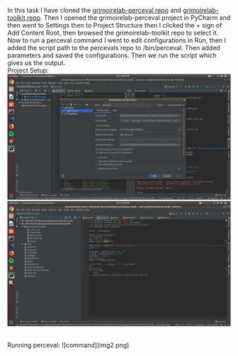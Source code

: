 In this task I have cloned the [grimoirelab-perceval repo](https://github.com/chaoss/grimoirelab-perceval.git) and [grimoirelab-toolkit repo](https://github.com/chaoss/grimoirelab-toolkit.git). Then I opened the grimoirelab-perceval project in PyCharm and then went to Settings then to Project Structure then I clicked the + sign of Add Content Root, then browsed the grimoirelab-toolkit repo to select it. <br />
Now to run a perceval command I went to edit configurations in Run, then I added the script path to the percevals repo to /bin/perceval. Then added parameters and saved the configurations. Then we run the script which gives us the output.
<br />
Project Setup:
![setup](img1.png)
<br />
![setup](img3.png)

<br />
Running perceval:
![command](img2.png)
